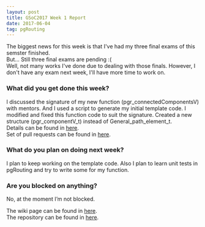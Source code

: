 ```yaml
---
layout: post
title: GSoC2017 Week 1 Report 
date: 2017-06-04
tag: pgRouting 
---
```


The biggest news for this week is that I've had my three final exams of this semster finished.  
But... Still three final exams are pending :(  
Well, not many works I've done due to dealing with those finals. However, I don't have any exam next week, I'll have more time to work on.

### What did you get done this week?

I discussed the signature of my new function (pgr_connectedComponentsV) with mentors. And I used a script to generate my initial template code. I modified and fixed this function code to suit the signature. Created a new structure (pgr_componentV_t) instead of General_path_element_t.  
Details can be found in [here](https://github.com/pgRouting/pgrouting/wiki/GSoC-2017-Connected-Components#week-1).  
Set of pull requests can be found in [here](https://github.com/pgRouting/pgrouting/pulls?q=is%3Apr+author%3AXJTUmg+is%3Aclosed).

### What do you plan on doing next week?
I plan to keep working on the template code. Also I plan to learn unit tests in pgRouting and try to write some for my function.

### Are you blocked on anything?
No, at the moment I’m not blocked.  

The wiki page can be found in [here](https://github.com/pgRouting/pgrouting/wiki/GSoC-2017-Connected-Components).  
The repository can be found in [here](https://github.com/pgRouting/pgrouting/tree/gsoc/connectComponent).
